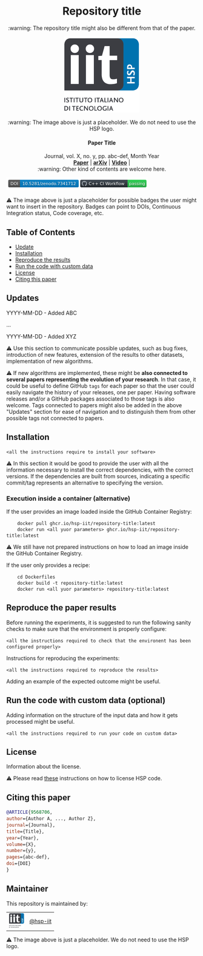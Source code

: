 <h1 align="center">
    Repository title
</h1>

<p align="center">
:warning: The repository title might also be different from that of the paper.
</p>

<p align="center"><img src="assets/image.png" alt=""/></p>

<p align="center">
:warning: The image above is just a placeholder. We do not need to use the HSP logo.
</p>

<h4 align="center">
  Paper Title
</h4>

<div align="center">
  Journal, vol. X, no. y, pp. abc-def, Month Year
</div>

<div align="center">
  <a href=""><b>Paper</b></a> |
  <a href=""><b>arXiv</b></a> |
  <a href=""><b>Video</b></a> |
</div>

<div align="center">
:warning: Other kind of contents are welcome here.
</div>

<img src="assets/fake_badge.png" alt=""/></p>
:warning: The image above is just a placeholder for possible badges the user might want to insert in the repository. Badges can point to DOIs, Continuous Integration status, Code coverage, etc.


## Table of Contents

- [Update](#updates)
- [Installation](#installation)
- [Reproduce the results](#reproduce-the-paper-results)
- [Run the code with custom data](#run-the-code-with-custom-data-optional)
- [License](#license)
- [Citing this paper](#citing-this-paper)

## Updates

YYYY-MM-DD - Added ABC

...

YYYY-MM-DD - Added XYZ

:warning: Use this section to communicate possible updates, such as bug fixes, introduction of new features, extension of the results to other datasets, implementation of new algorithms.

:warning: If new algorithms are implemented, these might be **also connected to several papers representing the evolution of your research**. In that case, it could be useful to define GitHub `tags` for each paper so that the user could easily navigate the history of your releases, one per paper. Having software releases and/or a GitHub packages associated to those tags is also welcome.
Tags connected to papers might also be added in the above "Updates" section for ease of navigation and to distinguish them from other possible tags not connected to papers.

## Installation

```console
<all the instructions require to install your software>
```
:warning: In this section it would be good to provide the user with all the information necessary to install the correct dependencies, with the correct versions. If the dependencies are built from sources, indicating a specific commit/tag represents an alternative to specifying the version.

### Execution inside a container (alternative)

If the user provides an image loaded inside the GitHub Container Registry:

```console
    docker pull ghcr.io/hsp-iit/repository-title:latest
    docker run <all yuor parameters> ghcr.io/hsp-iit/repository-title:latest
```
:warning: We still have not prepared instructions on how to load an image inside the GitHub Container Registry.

If the user only provides a recipe:

```console
    cd Dockerfiles
    docker build -t repository-title:latest
    docker run <all yuor parameters> repository-title:latest
```

## Reproduce the paper results

Before running the experiments, it is suggested to run the following sanity checks to make sure that the environment is properly configure:

```console
<all the instructions required to check that the environent has been configured properly>
```

Instructions for reproducing the experiments:

```console
<all the instructions required to reproduce the results>
```

Adding an example of the expected outcome might be useful.

## Run the code with custom data (optional)

Adding information on the structure of the input data and how it gets processed might be useful.

```console
<all the instructions required to run your code on custom data>
```

## License

Information about the license.

:warning: Please read [these](https://github.com/hsp-iit/organization/tree/master/licenses) instructions on how to license HSP code.

## Citing this paper

```bibtex
@ARTICLE{9568706,
author={Author A, ..., Author Z},
journal={Journal},
title={Title},
year={Year},
volume={X},
number={y},
pages={abc-def},
doi={DOI}
}
```

## Maintainer

This repository is maintained by:

| | |
|:---:|:---:|
| [<img src="assets/image.png" width="40">](https://github.com/hsp-iit) | [@hsp-iit](https://github.com/hsp-iit) |

:warning: The image above is just a placeholder. We do not need to use the HSP logo.
